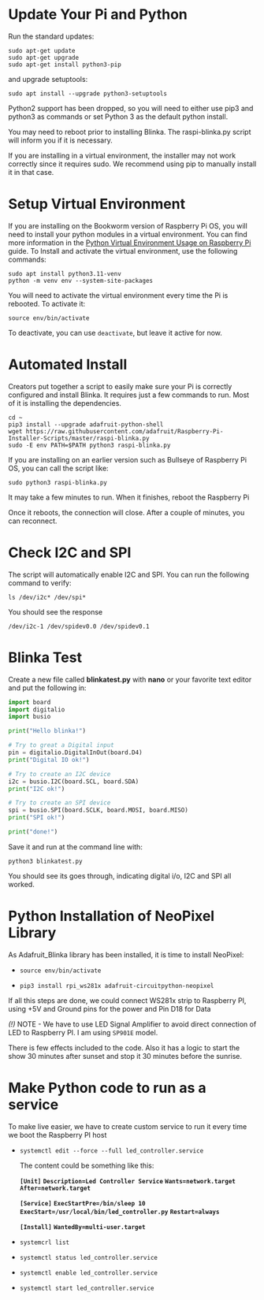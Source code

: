 # Update Your Pi and Python

Run the standard updates:

```
sudo apt-get update
sudo apt-get upgrade
sudo apt-get install python3-pip
```

and upgrade setuptools:

```
sudo apt install --upgrade python3-setuptools
```

Python2 support has been dropped, so you will need to either use pip3 and python3 as commands or set Python 3 as the default python install.

You may need to reboot prior to installing Blinka. The raspi-blinka.py script will inform you if it is necessary.

If you are installing in a virtual environment, the installer may not work correctly since it requires sudo. We recommend using pip to manually install it in that case.

# Setup Virtual Environment

If you are installing on the Bookworm version of Raspberry Pi OS, you will need to install your python modules in a virtual environment. You can find more information in the [Python Virtual Environment Usage on Raspberry Pi](https://learn.adafruit.com/python-virtual-environment-usage-on-raspberry-pi) guide. To Install and activate the virtual environment, use the following commands:

```
sudo apt install python3.11-venv
python -m venv env --system-site-packages
```

You will need to activate the virtual environment every time the Pi is rebooted. To activate it:

```
source env/bin/activate
```

To deactivate, you can use `deactivate`, but leave it active for now.

# Automated Install

Creators put together a script to easily make sure your Pi is correctly configured and install Blinka. It requires just a few commands to run. Most of it is installing the dependencies.

```
cd ~
pip3 install --upgrade adafruit-python-shell
wget https://raw.githubusercontent.com/adafruit/Raspberry-Pi-Installer-Scripts/master/raspi-blinka.py
sudo -E env PATH=$PATH python3 raspi-blinka.py
```

If you are installing on an earlier version such as Bullseye of Raspberry Pi OS, you can call the script like:

```
sudo python3 raspi-blinka.py
```



It may take a few minutes to run. When it finishes, reboot the Raspberry Pi



Once it reboots, the connection will close. After a couple of minutes, you can reconnect.

# Check I2C and SPI

The script will automatically enable I2C and SPI. You can run the following command to verify:


```
ls /dev/i2c* /dev/spi*
```

You should see the response

```
/dev/i2c-1 /dev/spidev0.0 /dev/spidev0.1
```





# Blinka Test

Create a new file called **blinkatest.py** with **nano** or your favorite text editor and put the following in:

```python
import board
import digitalio
import busio

print("Hello blinka!")

# Try to great a Digital input
pin = digitalio.DigitalInOut(board.D4)
print("Digital IO ok!")

# Try to create an I2C device
i2c = busio.I2C(board.SCL, board.SDA)
print("I2C ok!")

# Try to create an SPI device
spi = busio.SPI(board.SCLK, board.MOSI, board.MISO)
print("SPI ok!")

print("done!")
```

Save it and run at the command line with:



```
python3 blinkatest.py
```

You should see its goes through, indicating digital i/o, I2C and SPI all worked.

# Python Installation of NeoPixel Library

As Adafruit_Blinka library has been installed, it is time to install NeoPixel:

- `source env/bin/activate`

- `pip3 install rpi_ws281x adafruit-circuitpython-neopixel`

  

If all this steps are done, we could connect WS281x strip to Raspberry PI, using +5V and Ground pins for the power and Pin D18 for Data

*(!)* NOTE - We have to use LED Signal Amplifier to avoid direct connection of LED to Raspberry PI. I am using `SP901E` model.

There is few effects included to the code. Also it has a logic to start the show 30 minutes after sunset and stop it 30 minutes before the sunrise.

# Make Python code to run as a service

To make live easier, we have to create custom service to run it every time we boot the Raspberry PI host

- `systemctl edit --force --full led_controller.service`

  The content could be something like this:
  

  **`[Unit]`**
  **`Description=Led Controller Service`**
  **`Wants=network.target`**
  **`After=network.target`**

  **`[Service]`**
  **`ExecStartPre=/bin/sleep 10`**
  **`ExecStart=/usr/local/bin/led_controller.py`**
  **`Restart=always`**

  **`[Install]`**
  **`WantedBy=multi-user.target`**

  

- `systemcrl list`

- `systemctl status led_controller.service`

- `systemctl enable led_controller.service`

- `systemctl start led_controller.service`

  

